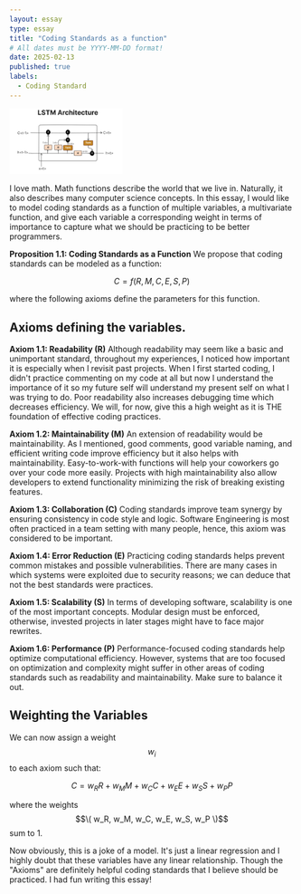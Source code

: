 ```yaml
---
layout: essay
type: essay
title: "Coding Standards as a function"
# All dates must be YYYY-MM-DD format!
date: 2025-02-13
published: true
labels:
  - Coding Standard
---
```


<img width="200px" class="rounded float-start pe-4" src="../img/LSTM.png">

I love math. Math functions describe the world that we live in. Naturally, it also describes many computer science concepts. In this essay, I would like to model coding standards as a function of multiple variables, a multivariate function, and give each variable a corresponding weight in terms of importance to capture
what we should be practicing to be better programmers. 

**Proposition 1.1: Coding Standards as a Function**
We propose that coding standards can be modeled as a function:
```math
C = f(R, M, C, E, S, P)
```
where the following axioms define the parameters for this function.

## Axioms defining the variables.

**Axiom 1.1: Readability (R)**
Although readability may seem like a basic and unimportant standard, throughout my experiences, I noticed how important it is especially when I revisit past projects. When I first started coding, I didn't practice commenting on my code at all but now I understand the importance of it so my future self will understand my present self on what I was trying to do. Poor readability also increases debugging time which decreases efficiency. We will, for now, give this a high weight as it is THE foundation of effective coding practices.

**Axiom 1.2: Maintainability (M)**
An extension of readability would be maintainability. As I mentioned, good comments, good variable naming, and efficient writing code improve efficiency but it also helps with maintainability. Easy-to-work-with functions will help your coworkers go over your code more easily. Projects with high maintainability also allow developers to extend functionality minimizing the risk of breaking existing features.

**Axiom 1.3: Collaboration (C)**
Coding standards improve team synergy by ensuring consistency in code style and logic. Software Engineering is most often practiced in a team setting with many people, hence, this axiom was considered to be important.

**Axiom 1.4: Error Reduction (E)**
Practicing coding standards helps prevent common mistakes and possible vulnerabilities. There are many cases in which systems were exploited due to security reasons; we can deduce that not the best standards were practices.

**Axiom 1.5: Scalability (S)**
In terms of developing software, scalability is one of the most important concepts. Modular design must be enforced, otherwise, invested projects in later stages might have to face major rewrites.

**Axiom 1.6: Performance (P)**
Performance-focused coding standards help optimize computational efficiency. However, systems that are too focused on optimization and complexity might suffer in other areas of coding standards such as readability and maintainability. Make sure to balance it out.

## Weighting the Variables
We can now assign a weight $$w_i$$ to each axiom such that:
```math
C = w_R R + w_M M + w_C C + w_E E + w_S S + w_P P
```
where the weights $$\( w_R, w_M, w_C, w_E, w_S, w_P \)$$ sum to 1.


Now obviously, this is a joke of a model. It's just a linear regression and I highly doubt that these variables have any linear relationship. Though the "Axioms" are definitely helpful coding standards that I believe should be practiced. I had fun writing this essay!
